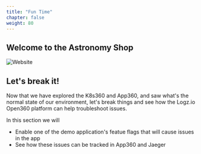 ```yaml
---
title: "Fun Time"
chapter: false
weight: 80
---
```


## Welcome to the Astronomy Shop

![Website](/images/otel-demo/otel-demo-website.png)

## Let's break it!

Now that we have explored the K8s360 and App360, and saw what's the normal state of our environment, let's break things and see how the Logz.io Open360 platform can help troubleshoot issues.

In this section we will
- Enable one of the demo application's featue flags that will cause issues in the app
- See how these issues can be tracked in App360 and Jaeger